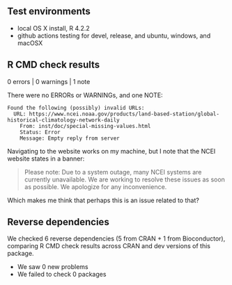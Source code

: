 ## Test environments
* local OS X install, R 4.2.2
* github actions testing for devel, release, and ubuntu, windows, and macOSX

## R CMD check results
0 errors | 0 warnings | 1 note

There were no ERRORs or WARNINGs, and one NOTE:

```
Found the following (possibly) invalid URLs:
  URL: https://www.ncei.noaa.gov/products/land-based-station/global-historical-climatology-network-daily
    From: inst/doc/special-missing-values.html
    Status: Error
    Message: Empty reply from server
```

Navigating to the website works on my machine, but I note that the NCEI website states in a banner:

> Please note: Due to a system outage, many NCEI systems are currently unavailable. We are working to resolve these issues as soon as possible. We apologize for any inconvenience.

Which makes me think that perhaps this is an issue related to that?

## Reverse dependencies

We checked 6 reverse dependencies (5 from CRAN + 1 from Bioconductor), comparing R CMD check results across CRAN and dev versions of this package.

 * We saw 0 new problems
 * We failed to check 0 packages

